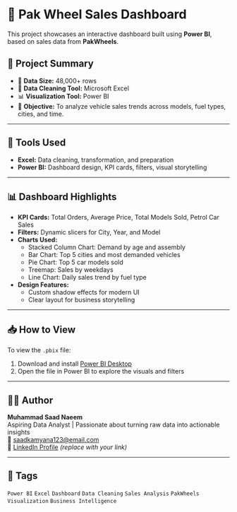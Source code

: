 # 🚗 Pak Wheel Sales Dashboard

This project showcases an interactive dashboard built using **Power BI**, based on sales data from **PakWheels**.

## 📌 Project Summary

- 📄 **Data Size:** 48,000+ rows
- 🧹 **Data Cleaning Tool:** Microsoft Excel
- 📊 **Visualization Tool:** Power BI
- 🎯 **Objective:** To analyze vehicle sales trends across models, fuel types, cities, and time.

---

## 🔧 Tools Used

- **Excel:** Data cleaning, transformation, and preparation
- **Power BI:** Dashboard design, KPI cards, filters, visual storytelling

---

## 📊 Dashboard Highlights

- **KPI Cards:** Total Orders, Average Price, Total Models Sold, Petrol Car Sales
- **Filters:** Dynamic slicers for City, Year, and Model
- **Charts Used:**
  - Stacked Column Chart: Demand by age and assembly
  - Bar Chart: Top 5 cities and most demanded vehicles
  - Pie Chart: Top 5 car models sold
  - Treemap: Sales by weekdays
  - Line Chart: Daily sales trend by fuel type
- **Design Features:** 
  - Custom shadow effects for modern UI
  - Clear layout for business storytelling

---

## 📥 How to View

To view the `.pbix` file:
1. Download and install [Power BI Desktop](https://powerbi.microsoft.com/en-us/desktop/)
2. Open the file in Power BI to explore the visuals and filters

---

## 🙋‍♂️ Author

**Muhammad Saad Naeem**  
Aspiring Data Analyst | Passionate about turning raw data into actionable insights  
📧 saadkamyana123@email.com  
🔗 [LinkedIn Profile](https://www.linkedin.com/in/saadi-naeem/) *(replace with your link)*

---

## 📌 Tags

`Power BI` `Excel` `Dashboard` `Data Cleaning` `Sales Analysis` `PakWheels` `Visualization` `Business Intelligence`
